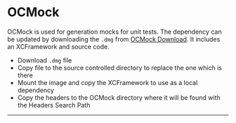 # OCMock

OCMock is used for generation mocks for unit tests. The dependency can be updated by downloading the `.dmg` from [OCMock Download]. It includes an XCFramework and source code.

* Download `.dmg` file
* Copy file to the source controlled directory to replace the one which is there
* Mount the image and copy the XCFramework to use as a local dependency
* Copy the headers to the OCMock directory where it will be found with the Headers Search Path

---
[OCMock Download]: https://ocmock.org/download/
